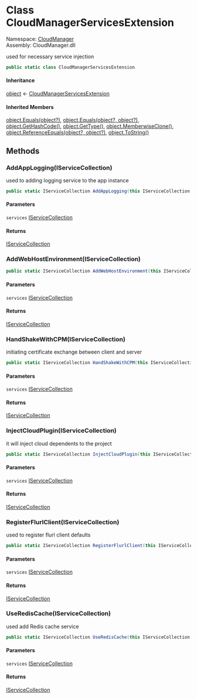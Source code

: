 #  Class CloudManagerServicesExtension

Namespace: [CloudManager](CloudManager.md)  
Assembly: CloudManager.dll  

used for necessary service injection

```csharp
public static class CloudManagerServicesExtension
```

#### Inheritance

[object](https://learn.microsoft.com/dotnet/api/system.object) ← 
[CloudManagerServicesExtension](CloudManager.CloudManagerServicesExtension.md)

#### Inherited Members

[object.Equals\(object?\)](https://learn.microsoft.com/dotnet/api/system.object.equals\#system\-object\-equals\(system\-object\)), 
[object.Equals\(object?, object?\)](https://learn.microsoft.com/dotnet/api/system.object.equals\#system\-object\-equals\(system\-object\-system\-object\)), 
[object.GetHashCode\(\)](https://learn.microsoft.com/dotnet/api/system.object.gethashcode), 
[object.GetType\(\)](https://learn.microsoft.com/dotnet/api/system.object.gettype), 
[object.MemberwiseClone\(\)](https://learn.microsoft.com/dotnet/api/system.object.memberwiseclone), 
[object.ReferenceEquals\(object?, object?\)](https://learn.microsoft.com/dotnet/api/system.object.referenceequals), 
[object.ToString\(\)](https://learn.microsoft.com/dotnet/api/system.object.tostring)

## Methods

###  AddAppLogging\(IServiceCollection\)

used to adding logging service to the app instance

```csharp
public static IServiceCollection AddAppLogging(this IServiceCollection services)
```

#### Parameters

`services` [IServiceCollection](https://learn.microsoft.com/dotnet/api/microsoft.extensions.dependencyinjection.iservicecollection)

#### Returns

 [IServiceCollection](https://learn.microsoft.com/dotnet/api/microsoft.extensions.dependencyinjection.iservicecollection)

###  AddWebHostEnvironment\(IServiceCollection\)

```csharp
public static IServiceCollection AddWebHostEnvironment(this IServiceCollection services)
```

#### Parameters

`services` [IServiceCollection](https://learn.microsoft.com/dotnet/api/microsoft.extensions.dependencyinjection.iservicecollection)

#### Returns

 [IServiceCollection](https://learn.microsoft.com/dotnet/api/microsoft.extensions.dependencyinjection.iservicecollection)

###  HandShakeWithCPM\(IServiceCollection\)

initiating certificate exchange between client and server

```csharp
public static IServiceCollection HandShakeWithCPM(this IServiceCollection services)
```

#### Parameters

`services` [IServiceCollection](https://learn.microsoft.com/dotnet/api/microsoft.extensions.dependencyinjection.iservicecollection)

#### Returns

 [IServiceCollection](https://learn.microsoft.com/dotnet/api/microsoft.extensions.dependencyinjection.iservicecollection)

###  InjectCloudPlugin\(IServiceCollection\)

it will inject cloud dependents to the project

```csharp
public static IServiceCollection InjectCloudPlugin(this IServiceCollection services)
```

#### Parameters

`services` [IServiceCollection](https://learn.microsoft.com/dotnet/api/microsoft.extensions.dependencyinjection.iservicecollection)

#### Returns

 [IServiceCollection](https://learn.microsoft.com/dotnet/api/microsoft.extensions.dependencyinjection.iservicecollection)

###  RegisterFlurlClient\(IServiceCollection\)

used to register flurl client defaults

```csharp
public static IServiceCollection RegisterFlurlClient(this IServiceCollection services)
```

#### Parameters

`services` [IServiceCollection](https://learn.microsoft.com/dotnet/api/microsoft.extensions.dependencyinjection.iservicecollection)

#### Returns

 [IServiceCollection](https://learn.microsoft.com/dotnet/api/microsoft.extensions.dependencyinjection.iservicecollection)

###  UseRedisCache\(IServiceCollection\)

used add Redis cache service

```csharp
public static IServiceCollection UseRedisCache(this IServiceCollection services)
```

#### Parameters

`services` [IServiceCollection](https://learn.microsoft.com/dotnet/api/microsoft.extensions.dependencyinjection.iservicecollection)

#### Returns

 [IServiceCollection](https://learn.microsoft.com/dotnet/api/microsoft.extensions.dependencyinjection.iservicecollection)

